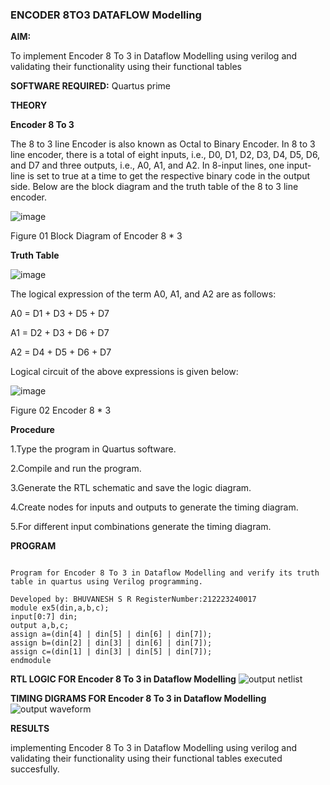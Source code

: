### ENCODER 8TO3 DATAFLOW Modelling

**AIM:**

To implement  Encoder 8 To 3 in Dataflow Modelling using verilog and validating their functionality using their functional tables

**SOFTWARE REQUIRED:** Quartus prime

**THEORY**

**Encoder 8 To 3**

The 8 to 3 line Encoder is also known as Octal to Binary Encoder. In 8 to 3 line encoder, there is a total of eight inputs, i.e., D0, D1, D2, D3, D4, D5, D6, and D7 and three outputs, i.e., A0, A1, and A2. In 8-input lines, one input-line is set to true at a time to get the respective binary code in the output side. Below are the block diagram and the truth table of the 8 to 3 line encoder.

![image](https://github.com/naavaneetha/ENCODER8TO3DATAFLOW/assets/154305477/0bc242c1-eb9e-4c47-afe5-30428470efc3)

Figure 01  Block Diagram of Encoder 8 * 3

**Truth Table**

![image](https://github.com/naavaneetha/ENCODER8TO3DATAFLOW/assets/154305477/35496b14-ae6e-4cd1-9abd-d6736b576575)

The logical expression of the term A0, A1, and A2 are as follows:

A0 = D1 + D3 + D5 + D7

A1 = D2 + D3 + D6 + D7

A2 = D4 + D5 + D6 + D7

Logical circuit of the above expressions is given below:

![image](https://github.com/naavaneetha/ENCODER8TO3DATAFLOW/assets/154305477/95acaee6-c873-4c75-89eb-ef09fb158053)

Figure 02  Encoder 8 * 3

**Procedure**


1.Type the program in Quartus software.


2.Compile and run the program.


3.Generate the RTL schematic and save the logic diagram.


4.Create nodes for inputs and outputs to generate the timing diagram.


5.For different input combinations generate the timing diagram.


**PROGRAM**
```

Program for Encoder 8 To 3 in Dataflow Modelling and verify its truth table in quartus using Verilog programming. 

Developed by: BHUVANESH S R RegisterNumber:212223240017
module ex5(din,a,b,c);
input[0:7] din;
output a,b,c;
assign a=(din[4] | din[5] | din[6] | din[7]);
assign b=(din[2] | din[3] | din[6] | din[7]);
assign c=(din[1] | din[3] | din[5] | din[7]);
endmodule

```


**RTL LOGIC FOR Encoder 8 To 3 in Dataflow Modelling**
![output netlist](https://github.com/Bhuvanesh-Suresh/ENCODER8TO3DATAFLOW/assets/145742661/8b237412-ce85-4218-ba0d-1a07def58057)



**TIMING DIGRAMS FOR Encoder 8 To 3 in Dataflow Modelling**
![output waveform](https://github.com/Bhuvanesh-Suresh/ENCODER8TO3DATAFLOW/assets/145742661/e2b3e944-7e8a-40ba-9880-544b29820860)


**RESULTS**

implementing Encoder 8 To 3 in Dataflow Modelling using verilog and validating their functionality using their functional tables executed succesfully.



